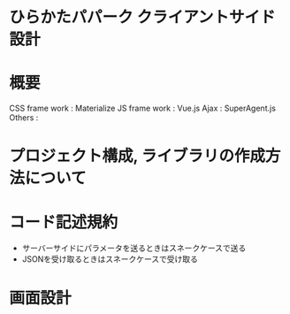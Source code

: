 # ひらかたパパーク クライアントサイド 設計

# 概要
CSS frame work : Materialize
JS frame work : Vue.js
Ajax : SuperAgent.js
Others : 

# プロジェクト構成, ライブラリの作成方法について

# コード記述規約
* サーバーサイドにパラメータを送るときはスネークケースで送る  
* JSONを受け取るときはスネークケースで受け取る  

# 画面設計
